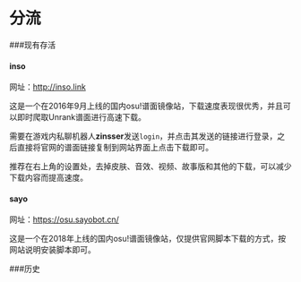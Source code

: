 # 分流

###现有存活
#### inso
网址：http://inso.link 

这是一个在2016年9月上线的国内osu!谱面镜像站，下载速度表现很优秀，并且可以即时爬取Unrank谱面进行高速下载。

需要在游戏内私聊机器人**zinsser**发送`login`，并点击其发送的链接进行登录，之后直接将官网的谱面链接复制到网站界面上点击下载即可。

推荐在右上角的设置处，去掉皮肤、音效、视频、故事版和其他的下载，可以减少下载内容而提高速度。

#### sayo
网址：https://osu.sayobot.cn/

这是一个在2018年上线的国内osu!谱面镜像站，仅提供官网脚本下载的方式，按网站说明安装脚本即可。

###历史
